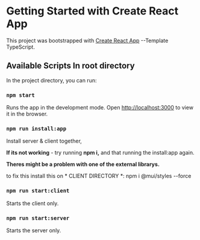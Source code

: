 # Getting Started with Create React App

This project was bootstrapped with [Create React App](https://github.com/facebook/create-react-app) --Template TypeScript.

## Available Scripts In root directory

In the project directory, you can run:

### `npm start`

Runs the app in the development mode.
Open [http://localhost:3000](http://localhost:3000) to view it in the browser.

### `npm run install:app`

Install server & client together,

**If its not working** - try running **npm i,** and that running the install:app again.

**Theres might be a problem with one of the external librarys.** 

to fix this install this on * CLIENT DIRECTORY *:   npm i @mui/styles --force

### `npm run start:client`

Starts the client only.

### `npm run start:server`

Starts the server only.
